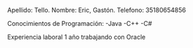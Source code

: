 
Apellido: Tello.
Nombre: Eric, Gastón.
Telefono: 35180654856

Conocimientos de Programación:
-Java
-C++
-C#

Experiencia laboral
1 año trabajando con Oracle
